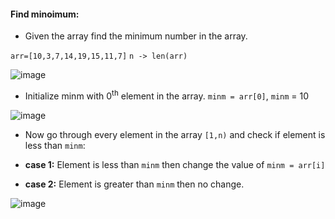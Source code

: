 #### Find minoimum:
- Given the array find the minimum number in the array.

`arr=[10,3,7,14,19,15,11,7]`
`n -> len(arr)`

![image]()

- Initialize minm with 0<sup>th</sup> element in the array. `minm = arr[0]`, `minm` = 10

![image]()

- Now go through every element in the array `[1,n)` and check if element is less than `minm`:

- __case 1:__ Element is less than `minm` then change the value of `minm = arr[i]`

- __case 2:__ Element is greater than `minm` then no change.

![image]()





